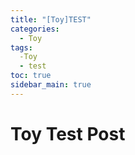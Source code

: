 ```yaml
---
title: "[Toy]TEST"
categories:
  - Toy
tags:
  -Toy
  - test
toc: true
sidebar_main: true
---
```


# Toy Test Post
